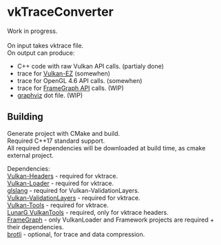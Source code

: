 # vkTraceConverter
Work in progress.<br/>
<br/>
On input takes vktrace file.<br/>
On output can produce:
* C++ code with raw Vulkan API calls. (partialy done)
* trace for [Vulkan-EZ](https://github.com/GPUOpen-LibrariesAndSDKs/V-EZ) (somewhen)
* trace for OpenGL 4.6 API calls. (somewhen)
* trace for [FrameGraph API](https://github.com/azhirnov/FrameGraph) calls. (WIP)
* [graphviz](https://www.graphviz.org/) dot file. (WIP)

## Building
Generate project with CMake and build.<br/>
Required C++17 standard support.<br/>
All required dependencies will be downloaded at build time, as cmake external project.

Dependencies:<br/>
[Vulkan-Headers](https://github.com/KhronosGroup/Vulkan-Headers) - required for vktrace.<br/>
[Vulkan-Loader](https://github.com/KhronosGroup/Vulkan-Loader) - required for vktrace.<br/>
[glslang](https://github.com/KhronosGroup/glslang.git) - required for Vulkan-ValidationLayers.<br/>
[Vulkan-ValidationLayers](https://github.com/KhronosGroup/Vulkan-ValidationLayers) - required for vktrace.<br/>
[Vulkan-Tools](https://github.com/KhronosGroup/Vulkan-Tools) - required for vktrace.<br/>
[LunarG VulkanTools](https://github.com/LunarG/VulkanTools) - required, only for vktrace headers.<br/>
[FrameGraph](https://github.com/azhirnov/FrameGraph) - only VulkanLoader and Framework projects are required + their dependencies.<br/>
[brotli](https://github.com/google/brotli) - optional, for trace and data compression.<br/>
